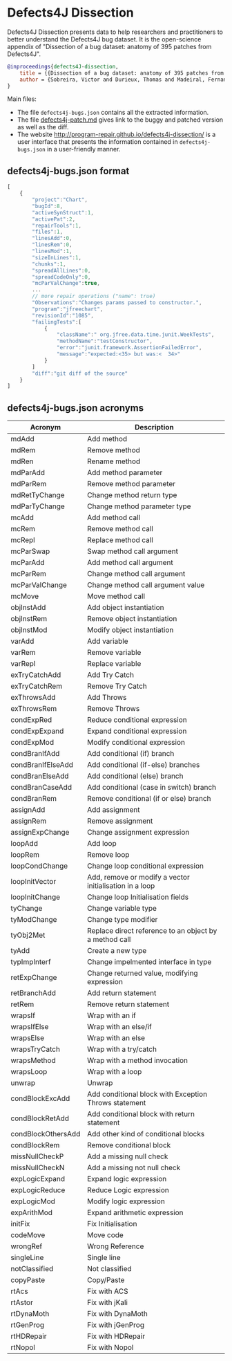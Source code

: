 # Defects4J Dissection

Defects4J Dissection presents data to help researchers and practitioners to better understand the Defects4J bug dataset. 
It is the open-science appendix of "Dissection of a bug dataset: anatomy of 395 patches from Defects4J".

```bibtex
@inproceedings{defects4J-dissection,
    title = {{Dissection of a bug dataset: anatomy of 395 patches from Defects4J}},
    author = {Sobreira, Victor and Durieux, Thomas and Madeiral, Fernanda and Monperrus, Martin and Maia, Marcelo A.}
}
```

Main files:

* The file `defects4j-bugs.json` contains all the extracted information.
* The file [defects4j-patch.md](https://github.com/program-repair/defects4j-dissection/blob/master/defects4j-patch.md) gives link to the buggy and patched version as well as the diff.
* The website http://program-repair.github.io/defects4j-dissection/ is a user interface that presents the information contained in `defects4j-bugs.json` in a user-friendly manner.

## defects4j-bugs.json format

```js
[
	{
		"project":"Chart",
		"bugId":8,
		"activeSynStruct":1,
		"activePat":2,
		"repairTools":1,
		"files":1,
		"linesAdd":0,
		"linesRem":0,
		"linesMod":1,
		"sizeInLines":1,
		"chunks":1,
		"spreadAllLines":0,
		"spreadCodeOnly":0,
		"mcParValChange":true,
		... 
		// more repair operations ("name": true)
		"Observations":"Changes params passed to constructor.",
		"program":"jfreechart",
		"revisionId":"1085",
		"failingTests":[
			{
				"className":" org.jfree.data.time.junit.WeekTests",
				"methodName":"testConstructor",
				"error":"junit.framework.AssertionFailedError",
				"message":"expected:<35> but was:<	34>"
			}
		]
		"diff":"git diff of the source"
	}
]
```

## defects4j-bugs.json acronyms

 |Acronym | Description  |
|--------------|--------------|
mdAdd | Add method
mdRem | Remove method
mdRen | Rename method
mdParAdd | Add method parameter
mdParRem | Remove method parameter
mdRetTyChange | Change method return type
mdParTyChange | Change method parameter type
mcAdd | Add method call
mcRem | Remove method call
mcRepl | Replace method call
mcParSwap | Swap method call argument
mcParAdd | Add method call argument
mcParRem | Change method call argument
mcParValChange | Change method call argument value
mcMove | Move method call
objInstAdd | Add object instantiation
objInstRem | Remove object instantiation
objInstMod | Modify object instantiation
varAdd | Add variable
varRem | Remove variable
varRepl | Replace variable
exTryCatchAdd | Add Try Catch
exTryCatchRem | Remove Try Catch
exThrowsAdd | Add Throws
exThrowsRem | Remove Throws
condExpRed | Reduce conditional expression
condExpExpand | Expand conditional expression
condExpMod | Modify conditional expression
condBranIfAdd | Add conditional (if) branch
condBranIfElseAdd | Add conditional (if-else) branches
condBranElseAdd | Add conditional (else) branch
condBranCaseAdd | Add conditional (case in switch) branch
condBranRem | Remove conditional (if or else) branch
assignAdd | Add assignment
assignRem | Remove assignment
assignExpChange | Change assignment expression
loopAdd | Add loop
loopRem | Remove loop
loopCondChange | Change loop conditional expression
loopInitVector | Add, remove or modify a vector initialisation in a loop
loopInitChange | Change loop Initialisation fields
tyChange | Change variable type
tyModChange | Change type modifier
tyObj2Met | Replace direct reference to an object by a method call
tyAdd | Create a new type
typImpInterf | Change impelmented interface in type
retExpChange | Change returned value, modifying expression
retBranchAdd | Add return statement
retRem | Remove return statement
wrapsIf | Wrap with an if
wrapsIfElse | Wrap with an else/if
wrapsElse | Wrap with an else
wrapsTryCatch | Wrap with a try/catch
wrapsMethod | Wrap with a method invocation
wrapsLoop | Wrap with a loop
unwrap | Unwrap
condBlockExcAdd | Add conditional block with Exception Throws statement
condBlockRetAdd | Add conditional block with return statement
condBlockOthersAdd | Add other kind of conditional blocks
condBlockRem | Remove conditional block
missNullCheckP | Add a missing null check
missNullCheckN | Add a missing not null check
expLogicExpand | Expand logic expression
expLogicReduce | Reduce Logic expression
expLogicMod | Modify logic expression
expArithMod | Expand arithmetic expression
initFix | Fix Initialisation
codeMove | Move code
wrongRef | Wrong Reference
singleLine | Single line
notClassified | Not classified
copyPaste | Copy/Paste
rtAcs | Fix with ACS
rtAstor | Fix with jKali
rtDynaMoth | Fix with DynaMoth
rtGenProg | Fix with jGenProg
rtHDRepair | Fix with HDRepair
rtNopol | Fix with Nopol
